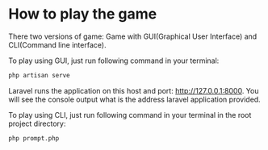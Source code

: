 # How to play the game

There two versions of game: Game with GUI(Graphical User Interface) and CLI(Command line interface).

To play using GUI, just run following command in your terminal:

```bash
php artisan serve
```

Laravel runs the application on this host and port: http://127.0.0.1:8000. You will see the console output what is the address laravel application provided.

To play using CLI, just run following command in your terminal in the root project directory:

```bash
php prompt.php
```
